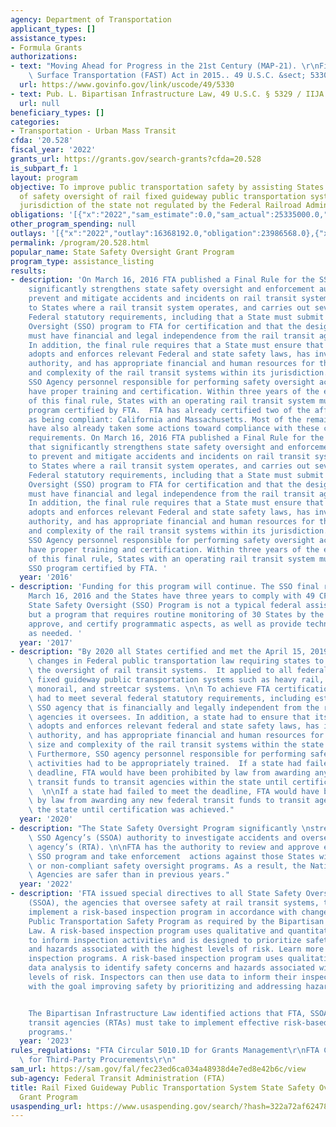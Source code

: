 ```yaml
---
agency: Department of Transportation
applicant_types: []
assistance_types:
- Formula Grants
authorizations:
- text: "Moving Ahead for Progress in the 21st Century (MAP-21). \r\nFixing America’s\
    \ Surface Transportation (FAST) Act in 2015.. 49 U.S.C. &sect; 5330."
  url: https://www.govinfo.gov/link/uscode/49/5330
- text: Pub. L. Bipartisan Infrastructure Law, 49 U.S.C. § 5329 / IIJA § 30012.
  url: null
beneficiary_types: []
categories:
- Transportation - Urban Mass Transit
cfda: '20.528'
fiscal_year: '2022'
grants_url: https://grants.gov/search-grants?cfda=20.528
is_subpart_f: 1
layout: program
objective: To improve public transportation safety by assisting States with the financing
  of safety oversight of rail fixed guideway public transportation systems in the
  jurisdiction of the state not regulated by the Federal Railroad Administration.
obligations: '[{"x":"2022","sam_estimate":0.0,"sam_actual":25335000.0,"usa_spending_actual":24520099.0},{"x":"2023","sam_estimate":26316000.0,"sam_actual":0.0,"usa_spending_actual":42429984.51},{"x":"2024","sam_estimate":28562000.0,"sam_actual":0.0,"usa_spending_actual":44935826.0}]'
other_program_spending: null
outlays: '[{"x":"2022","outlay":16368192.0,"obligation":23986568.0},{"x":"2023","outlay":13017561.0,"obligation":44674777.51},{"x":"2024","outlay":313829.0,"obligation":41326327.0}]'
permalink: /program/20.528.html
popular_name: State Safety Oversight Grant Program
program_type: assistance_listing
results:
- description: 'On March 16, 2016 FTA published a Final Rule for the SSO program that
    significantly strengthens state safety oversight and enforcement authority to
    prevent and mitigate accidents and incidents on rail transit systems. It applies
    to States where a rail transit system operates, and carries out several explicit
    Federal statutory requirements, including that a State must submit its State Safety
    Oversight (SSO) program to FTA for certification and that the designated SSO Agency
    must have financial and legal independence from the rail transit agencies it oversees.
    In addition, the final rule requires that a State must ensure that the SSO Agency
    adopts and enforces relevant Federal and state safety laws, has investigatory
    authority, and has appropriate financial and human resources for the number, size
    and complexity of the rail transit systems within its jurisdiction.  Furthermore,
    SSO Agency personnel responsible for performing safety oversight activities must
    have proper training and certification. Within three years of the effective date
    of this final rule, States with an operating rail transit system must have a SSO
    program certified by FTA.  FTA has already certified two of the affected 30 States
    as being compliant: California and Massachusetts. Most of the remaining 28 States
    have also already taken some actions toward compliance with these critical safety
    requirements. On March 16, 2016 FTA published a Final Rule for the SSO program
    that significantly strengthens state safety oversight and enforcement authority
    to prevent and mitigate accidents and incidents on rail transit systems. It applies
    to States where a rail transit system operates, and carries out several explicit
    Federal statutory requirements, including that a State must submit its State Safety
    Oversight (SSO) program to FTA for certification and that the designated SSO Agency
    must have financial and legal independence from the rail transit agencies it oversees.
    In addition, the final rule requires that a State must ensure that the SSO Agency
    adopts and enforces relevant Federal and state safety laws, has investigatory
    authority, and has appropriate financial and human resources for the number, size
    and complexity of the rail transit systems within its jurisdiction. Furthermore,
    SSO Agency personnel responsible for performing safety oversight activities must
    have proper training and certification. Within three years of the effective date
    of this final rule, States with an operating rail transit system must have an
    SSO program certified by FTA. '
  year: '2016'
- description: 'Funding for this program will continue. The SSO final rule was published
    March 16, 2016 and the States have three years to comply with 49 CFR 674. The
    State Safety Oversight (SSO) Program is not a typical federal assistance project,
    but a program that requires routine monitoring of 30 States by the FTA to review,
    approve, and certify programmatic aspects, as well as provide technical assistance,
    as needed. '
  year: '2017'
- description: "By 2020 all States certified and met the April 15, 2019 deadline regarding\
    \ changes in Federal public transportation law requiring states to strengthen\
    \ the oversight of rail transit systems.  It applied to all federally funded rail\
    \ fixed guideway public transportation systems such as heavy rail, light rail,\
    \ monorail, and streetcar systems. \n\n To achieve FTA certification, a SSO Program\
    \ had to meet several federal statutory requirements, including establishing a\
    \ SSO agency that is financially and legally independent from the rail transit\
    \ agencies it oversees. In addition, a state had to ensure that its SSO agency\
    \ adopts and enforces relevant federal and state safety laws, has investigatory\
    \ authority, and has appropriate financial and human resources for the number,\
    \ size and complexity of the rail transit systems within the state’s jurisdiction.\
    \ Furthermore, SSO agency personnel responsible for performing safety oversight\
    \ activities had to be appropriately trained.  If a state had failed to meet the\
    \ deadline, FTA would have been prohibited by law from awarding any new federal\
    \ transit funds to transit agencies within the state until certification was achieved.\
    \  \n\nIf a state had failed to meet the deadline, FTA would have been prohibited\
    \ by law from awarding any new federal transit funds to transit agencies within\
    \ the state until certification was achieved."
  year: '2020'
- description: "The State Safety Oversight Program significantly \nstrengthens an\
    \ SSO Agency’s (SSOA) authority to investigate accidents and oversee a rail transit\
    \ agency’s (RTA). \n\nFTA has the authority to review and approve each State’s\
    \ SSO program and take enforcement  actions against those States with non-existent\
    \ or non-compliant safety oversight programs. As a result, the Nation's Rail Transit\
    \ Agencies are safer than in previous years."
  year: '2022'
- description: 'FTA issued special directives to all State Safety Oversight Agencies
    (SSOA), the agencies that oversee safety at rail transit systems, to develop and
    implement a risk-based inspection program in accordance with changes to FTA’s
    Public Transportation Safety Program as required by the Bipartisan Infrastructure
    Law. A risk-based inspection program uses qualitative and quantitative data analysis
    to inform inspection activities and is designed to prioritize safety concerns
    and hazards associated with the highest levels of risk. Learn more about risk-based
    inspection programs. A risk-based inspection program uses qualitative and quantitative
    data analysis to identify safety concerns and hazards associated with the highest
    levels of risk. Inspectors can then use data to inform their inspection practices,
    with the goal improving safety by prioritizing and addressing hazards.


    The Bipartisan Infrastructure Law identified actions that FTA, SSOAs, and rail
    transit agencies (RTAs) must take to implement effective risk-based inspection
    programs.'
  year: '2023'
rules_regulations: "FTA Circular 5010.1D for Grants Management\r\nFTA Circular 4220.1F\
  \ for Third-Party Procurements\r\n"
sam_url: https://sam.gov/fal/fec23ed6ca034a48938d4e7ed8e42b6c/view
sub-agency: Federal Transit Administration (FTA)
title: Rail Fixed Guideway Public Transportation System State Safety Oversight Formula
  Grant Program
usaspending_url: https://www.usaspending.gov/search/?hash=322a72af624783e01dd5cc93d9769d44
---
```

